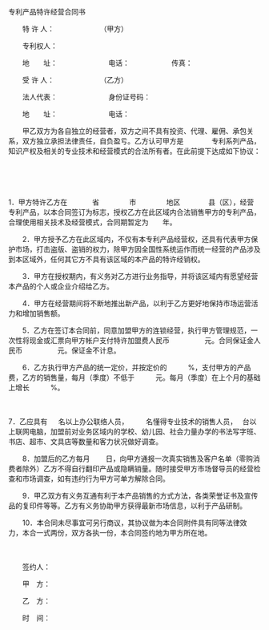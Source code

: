 



专利产品特许经营合同书



 

　　特 许 人：　　　　　　　（甲方）

　　专利权人：

　　地　　址：　　　　　　　 电话：　　　　　　传真：　　

　　受 许 人：　　　　　　　（乙方）

　　法人代表：　　　　　　　 身份证号码：

　　地　　址：　　　　　　　 电话：　　

　　甲乙双方为各自独立的经营者，双方之间不具有投资、代理、雇佣、承包关系，双方独立承担法律责任，自负盈亏。乙方认可甲方是　　　　专利系列产品，知识产权及相关的专业技术和经营模式的合法所有者。在此前提下达成如下协议：

　　

　　

1．甲方特许乙方在 
　　　 省　　　　 市　　　　 地区　　　　县（区），经营　　　　专利产品，以本合同签订为标志，授权乙方在此区域内合法销售甲方的专利产品，合理使用相关技术及经营模式，合同期暂定为　　年。　　

　　2．甲方授予乙方在此区域内，不仅有本专利产品经营权，还具有代表甲方保护市场，打击盗版、盗销的权力，除甲方因全国性系统运作而统一经营的产品涉及到本区域外，任何其它方不具有该区域的本产品的特许经销权。　　

　　3．甲方在授权期内，有义务对乙方进行业务指导，并将该区域内有愿望经营本产品的个人或企业介绍给乙方。　　

　　4．甲方在经营期间将不断地推出新产品，以利于乙方更好地保持市场运营活力和增加销售额。　　

　　5．乙方在签订本合同前，同意加盟甲方的连锁经营，执行甲方管理规范，一次性将现金或汇票向甲方帐户支付特许加盟费人民币　　　　　元。合同保证金人民币　　　　　元。保证金不计息。　　

　　6．乙方执行甲方产品的统一定价，并按定价的　　　%，支付甲方的产品费，乙方的销售量，每月（季度）不低于　　　元。每月（季度）在上个月的基础上增长　　　%。

　　

7．乙应具有 
　 名以上办公联络人员，　　　名懂得专业技术的销售人员，　 台以上联网电脑，加盟前对业务区域内的学校、幼儿园、社会力量办学的书法写字班、书店、超市、文具店等数量和客力状况做好调查。　　

　　8．加盟后的乙方每月　　 日，向甲方通报一次真实销售及客户名单（零购消费者除外）乙方不得自行翻印产品或隐瞒销量。随时接受甲方市场督导员的经营检查和市场调查，如有违约行为甲方可单方解除合同。　　

　　9．甲乙双方有义务互通有利于本产品销售的方式方法，各类荣誉证书及宣传品的复印件等等。乙方有义务协助甲方获得最新市场信息，以利于产品研制。　　

　　10．本合同未尽事宜可另行商议，其协议做为本合同附件具有同等法律效力，本合一式两份，双方各执一份，本合同签约地为甲方所在地。　　

　　

　　签约人：

　　甲　方：

　　乙　方：

　　时　间：